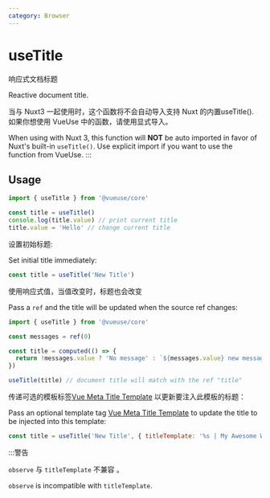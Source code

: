 ```yaml
---
category: Browser
---
```


# useTitle

响应式文档标题

Reactive document title.

当与 Nuxt3 一起使用时，这个函数将不会自动导入支持 Nuxt 的内置useTitle(). 如果你想使用 VueUse 中的函数，请使用显式导入。

When using with Nuxt 3, this function will **NOT** be auto imported in favor of Nuxt's built-in `useTitle()`.
Use explicit import if you want to use the function from VueUse.
:::

## Usage

```js
import { useTitle } from '@vueuse/core'

const title = useTitle()
console.log(title.value) // print current title
title.value = 'Hello' // change current title
```

设置初始标题:

Set initial title immediately:

```js
const title = useTitle('New Title')
```

使用响应式值，当值改变时，标题也会改变

Pass a `ref` and the title will be updated when the source ref changes:

```js
import { useTitle } from '@vueuse/core'

const messages = ref(0)

const title = computed(() => {
  return !messages.value ? 'No message' : `${messages.value} new messages`
})

useTitle(title) // document title will match with the ref "title"
```

传递可选的模板标签[Vue Meta Title Template](https://vue-meta.nuxtjs.org/guide/metainfo.html) 以更新要注入此模板的标题：

Pass an optional template tag [Vue Meta Title Template](https://vue-meta.nuxtjs.org/guide/metainfo.html) to update the title to be injected into this template:

```js
const title = useTitle('New Title', { titleTemplate: '%s | My Awesome Website' })
```

:::警告

`observe` 与 `titleTemplate` 不兼容 。

`observe` is incompatible with `titleTemplate`.
